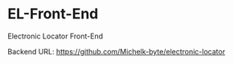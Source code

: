 # EL-Front-End
Electronic Locator Front-End

Backend URL: https://github.com/Michelk-byte/electronic-locator
